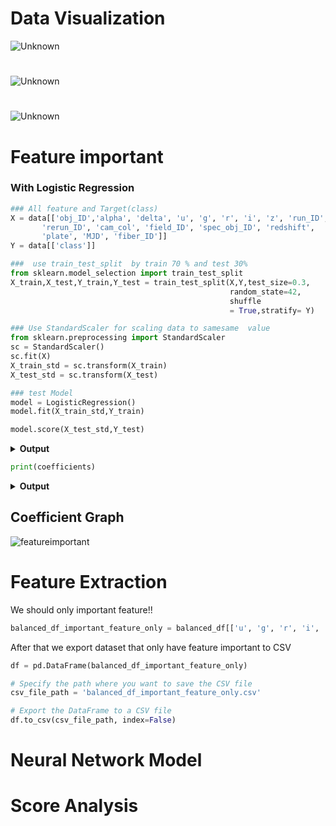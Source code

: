 
# Data Visualization


![Unknown](https://github.com/640710505/Sellar-Classification-using-Neural-Network/assets/114089025/e5c9f836-24ab-4d1e-b257-d0c5f782256a)
#
![Unknown](https://github.com/640710505/Sellar-Classification-using-Neural-Network/assets/114089025/dfadc634-c486-4f6f-9fa8-3cad6e3d14b0)
#
![Unknown](https://github.com/640710505/Stellar-Classification-using-Neural-Network/assets/114089025/9c0a3c05-6f9e-453e-a80d-01a776fe7405)
#




# Feature important 
### With Logistic Regression

```python
### All feature and Target(class)  
X = data[['obj_ID','alpha', 'delta', 'u', 'g', 'r', 'i', 'z', 'run_ID',
       'rerun_ID', 'cam_col', 'field_ID', 'spec_obj_ID', 'redshift',
       'plate', 'MJD', 'fiber_ID']]
Y = data[['class']]
```
```python
###  use train_test_split  by train 70 % and test 30%
from sklearn.model_selection import train_test_split
X_train,X_test,Y_train,Y_test = train_test_split(X,Y,test_size=0.3, 
                                                 random_state=42,
                                                 shuffle 
                                                 = True,stratify= Y)
```
```python
### Use StandardScaler for scaling data to samesame  value 
from sklearn.preprocessing import StandardScaler
sc = StandardScaler()
sc.fit(X)
X_train_std = sc.transform(X_train)
X_test_std = sc.transform(X_test) 
```
```python
### test Model
model = LogisticRegression()
model.fit(X_train_std,Y_train)
```
```python
model.score(X_test_std,Y_test)
```
<details>
<summary><strong>Output</strong></summary>

```
0.948473816858023
```
</details>

```python
print(coefficients)
```
<details>
  <summary><strong>Output</strong></summary>

```
[[ 1.45477542e-02 -1.23103249e-02 -4.53120066e-02  7.01904752e+00
   4.68105844e+00  1.04455625e+00 -1.55975245e+00 -9.38051743e-01
   1.45520219e-02  0.00000000e+00 -4.32997959e-02  4.53115258e-02
   3.21639936e-01  1.47975574e+01  3.21640912e-01 -7.00410253e-01
   3.47263277e-02]
 [ 2.28612863e-02  8.05451884e-02  1.89388215e-01 -8.30274338e+00
  -2.64094232e+00 -2.85728341e+00  2.66957060e+00  5.55446057e+00
   2.28643623e-02  0.00000000e+00 -3.14602773e-02  2.28082408e-02
  -9.72926616e-02  1.94403139e+01 -9.72935111e-02 -7.41901037e-02
   1.46102515e-02]
 [-3.74090405e-02 -6.82348635e-02 -1.44076209e-01  1.28369587e+00
  -2.04011611e+00  1.81272715e+00 -1.10981815e+00 -4.61640883e+00
  -3.74163842e-02  0.00000000e+00  7.47600732e-02 -6.81197666e-02
  -2.24347275e-01 -3.42378713e+01 -2.24347401e-01  7.74600357e-01
  -4.93365792e-02]]
```
</details>

## Coefficient Graph
![featureimportant](https://github.com/640710505/Sellar-Classification-using-Neural-Network/assets/141728733/10905af0-4587-4fcf-bc27-d759f84fc7d1)



# Feature Extraction
We should only important feature!!
```python
balanced_df_important_feature_only = balanced_df[['u', 'g', 'r', 'i', 'z', 'redshift','class']]
```
After that we export dataset that only have feature important to CSV
```python
df = pd.DataFrame(balanced_df_important_feature_only)

# Specify the path where you want to save the CSV file
csv_file_path = 'balanced_df_important_feature_only.csv'

# Export the DataFrame to a CSV file
df.to_csv(csv_file_path, index=False)
``` 









# Neural Network Model
# 
#
#
# 
#
#
# 
#
# Score Analysis
# 


